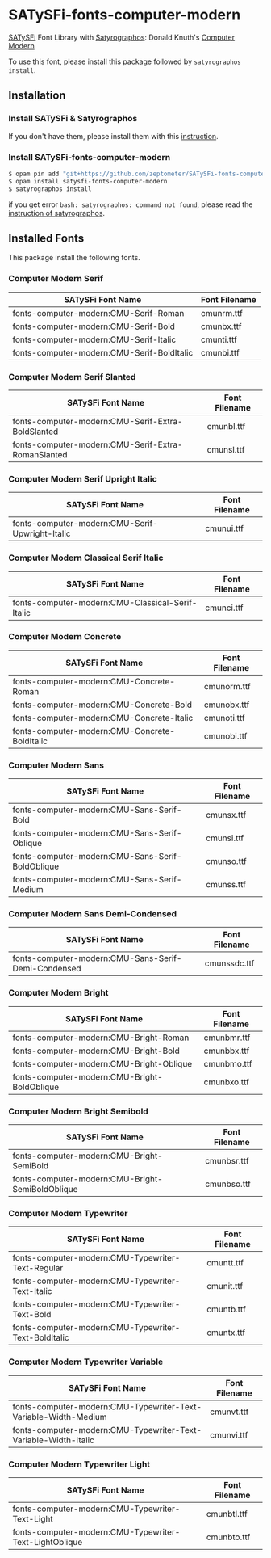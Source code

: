 # SATySFi-fonts-computer-modern
[SATySFi](https://github.com/gfngfn/SATySFi) Font Library with [Satyrographos](https://github.com/na4zagin3/satyrographos): Donald Knuth's [Computer Modern](https://www.checkmyworking.com/cm-web-fonts/)

To use this font, please install this package followed by `satyrographos install`.

## Installation
### Install SATySFi & Satyrographos
If you don't have them, please install them with this [instruction](https://github.com/na4zagin3/satyrographos).

### Install SATySFi-fonts-computer-modern
```sh
$ opam pin add "git+https://github.com/zeptometer/SATySFi-fonts-computer-modern.git"
$ opam install satysfi-fonts-computer-modern
$ satyrographos install
```

if you get error `bash: satyrographos: command not found`, please read the [instruction of satyrographos](https://github.com/na4zagin3/satyrographos).

## Installed Fonts
This package install the following fonts.

### Computer Modern Serif
| SATySFi Font Name                          | Font Filename |
|--------------------------------------------|---------------|
| fonts-computer-modern:CMU-Serif-Roman      | cmunrm.ttf    |
| fonts-computer-modern:CMU-Serif-Bold       | cmunbx.ttf    |
| fonts-computer-modern:CMU-Serif-Italic     | cmunti.ttf    |
| fonts-computer-modern:CMU-Serif-BoldItalic | cmunbi.ttf    |

### Computer Modern Serif Slanted
| SATySFi Font Name                                  | Font Filename |
|----------------------------------------------------|---------------|
| fonts-computer-modern:CMU-Serif-Extra-BoldSlanted  | cmunbl.ttf    |
| fonts-computer-modern:CMU-Serif-Extra-RomanSlanted | cmunsl.ttf    |

### Computer Modern Serif Upright Italic
| SATySFi Font Name                               | Font Filename |
|-------------------------------------------------|---------------|
| fonts-computer-modern:CMU-Serif-Upwright-Italic | cmunui.ttf    |

### Computer Modern Classical Serif Italic
| SATySFi Font Name                                | Font Filename |
|--------------------------------------------------|---------------|
| fonts-computer-modern:CMU-Classical-Serif-Italic | cmunci.ttf    |

### Computer Modern Concrete
| SATySFi Font Name                             | Font Filename |
|-----------------------------------------------|---------------|
| fonts-computer-modern:CMU-Concrete-Roman      | cmunorm.ttf   |
| fonts-computer-modern:CMU-Concrete-Bold       | cmunobx.ttf   |
| fonts-computer-modern:CMU-Concrete-Italic     | cmunoti.ttf   |
| fonts-computer-modern:CMU-Concrete-BoldItalic | cmunobi.ttf   |

### Computer Modern Sans
| SATySFi Font Name                                | Font Filename |
|--------------------------------------------------|---------------|
| fonts-computer-modern:CMU-Sans-Serif-Bold        | cmunsx.ttf    |
| fonts-computer-modern:CMU-Sans-Serif-Oblique     | cmunsi.ttf    |
| fonts-computer-modern:CMU-Sans-Serif-BoldOblique | cmunso.ttf    |
| fonts-computer-modern:CMU-Sans-Serif-Medium      | cmunss.ttf    |

### Computer Modern Sans Demi-Condensed
| SATySFi Font Name                                   | Font Filename |
|-----------------------------------------------------|---------------|
| fonts-computer-modern:CMU-Sans-Serif-Demi-Condensed | cmunssdc.ttf  |

### Computer Modern Bright
| SATySFi Font Name                            | Font Filename |
|----------------------------------------------|---------------|
| fonts-computer-modern:CMU-Bright-Roman       | cmunbmr.ttf   |
| fonts-computer-modern:CMU-Bright-Bold        | cmunbbx.ttf   |
| fonts-computer-modern:CMU-Bright-Oblique     | cmunbmo.ttf   |
| fonts-computer-modern:CMU-Bright-BoldOblique | cmunbxo.ttf   |

### Computer Modern Bright Semibold
| SATySFi Font Name                                | Font Filename |
|--------------------------------------------------|---------------|
| fonts-computer-modern:CMU-Bright-SemiBold        | cmunbsr.ttf   |
| fonts-computer-modern:CMU-Bright-SemiBoldOblique | cmunbso.ttf   |

### Computer Modern Typewriter
| SATySFi Font Name                                    | Font Filename |
|------------------------------------------------------|---------------|
| fonts-computer-modern:CMU-Typewriter-Text-Regular    | cmuntt.ttf    |
| fonts-computer-modern:CMU-Typewriter-Text-Italic     | cmunit.ttf    |
| fonts-computer-modern:CMU-Typewriter-Text-Bold       | cmuntb.ttf    |
| fonts-computer-modern:CMU-Typewriter-Text-BoldItalic | cmuntx.ttf    |

### Computer Modern Typewriter Variable
| SATySFi Font Name                                               | Font Filename |
|-----------------------------------------------------------------|---------------|
| fonts-computer-modern:CMU-Typewriter-Text-Variable-Width-Medium | cmunvt.ttf    |
| fonts-computer-modern:CMU-Typewriter-Text-Variable-Width-Italic | cmunvi.ttf    |

### Computer Modern Typewriter Light
| SATySFi Font Name                                      | Font Filename |
|--------------------------------------------------------|---------------|
| fonts-computer-modern:CMU-Typewriter-Text-Light        | cmunbtl.ttf   |
| fonts-computer-modern:CMU-Typewriter-Text-LightOblique | cmunbto.ttf   |

